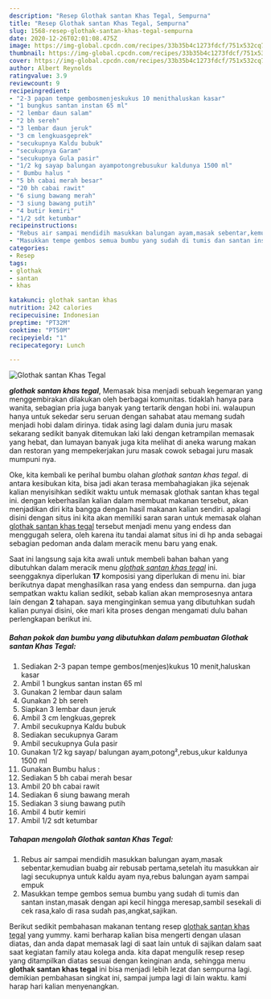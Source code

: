 ```yaml
---
description: "Resep Glothak santan Khas Tegal, Sempurna"
title: "Resep Glothak santan Khas Tegal, Sempurna"
slug: 1568-resep-glothak-santan-khas-tegal-sempurna
date: 2020-12-26T02:01:08.475Z
image: https://img-global.cpcdn.com/recipes/33b35b4c1273fdcf/751x532cq70/glothak-santan-khas-tegal-foto-resep-utama.jpg
thumbnail: https://img-global.cpcdn.com/recipes/33b35b4c1273fdcf/751x532cq70/glothak-santan-khas-tegal-foto-resep-utama.jpg
cover: https://img-global.cpcdn.com/recipes/33b35b4c1273fdcf/751x532cq70/glothak-santan-khas-tegal-foto-resep-utama.jpg
author: Albert Reynolds
ratingvalue: 3.9
reviewcount: 9
recipeingredient:
- "2-3 papan tempe gembosmenjeskukus 10 menithaluskan kasar"
- "1 bungkus santan instan 65 ml"
- "2 lembar daun salam"
- "2 bh sereh"
- "3 lembar daun jeruk"
- "3 cm lengkuasgeprek"
- "secukupnya Kaldu bubuk"
- "secukupnya Garam"
- "secukupnya Gula pasir"
- "1/2 kg sayap balungan ayampotongrebusukur kaldunya 1500 ml"
- " Bumbu halus "
- "5 bh cabai merah besar"
- "20 bh cabai rawit"
- "6 siung bawang merah"
- "3 siung bawang putih"
- "4 butir kemiri"
- "1/2 sdt ketumbar"
recipeinstructions:
- "Rebus air sampai mendidih masukkan balungan ayam,masak sebentar,kemudian buabg air rebusab pertama,setelah itu masukkan air lagi secukupnya untuk kaldu ayam nya,rebus balungan ayam sampai empuk"
- "Masukkan tempe gembos semua bumbu yang sudah di tumis dan santan instan,masak dengan api kecil hingga meresap,sambil sesekali di cek rasa,kalo di rasa sudah pas,angkat,sajikan."
categories:
- Resep
tags:
- glothak
- santan
- khas

katakunci: glothak santan khas 
nutrition: 242 calories
recipecuisine: Indonesian
preptime: "PT32M"
cooktime: "PT50M"
recipeyield: "1"
recipecategory: Lunch

---
```



![Glothak santan Khas Tegal](https://img-global.cpcdn.com/recipes/33b35b4c1273fdcf/751x532cq70/glothak-santan-khas-tegal-foto-resep-utama.jpg)

<b><i>glothak santan khas tegal</i></b>, Memasak bisa menjadi sebuah kegemaran yang menggembirakan dilakukan oleh berbagai komunitas. tidaklah hanya para wanita, sebagian pria juga banyak yang tertarik dengan hobi ini. walaupun hanya untuk sekedar seru seruan dengan sahabat atau memang sudah menjadi hobi dalam dirinya. tidak asing lagi dalam dunia juru masak sekarang sedikit banyak ditemukan laki laki dengan ketrampilan memasak yang hebat, dan lumayan banyak juga kita melihat di aneka warung makan dan restoran yang mempekerjakan juru masak cowok sebagai juru masak mumpuni nya.

Oke, kita kembali ke perihal bumbu olahan <i>glothak santan khas tegal</i>. di antara kesibukan kita, bisa jadi akan terasa membahagiakan jika sejenak kalian menyisihkan sedikit waktu untuk memasak glothak santan khas tegal ini. dengan keberhasilan kalian dalam membuat makanan tersebut, akan menjadikan diri kita bangga dengan hasil makanan kalian sendiri. apalagi disini dengan situs ini kita akan memiliki saran saran untuk memasak olahan <u>glothak santan khas tegal</u> tersebut menjadi menu yang endess dan menggugah selera, oleh karena itu tandai alamat situs ini di hp anda sebagai sebagian pedoman anda dalam meracik menu baru yang enak.




Saat ini langsung saja kita awali untuk membeli bahan bahan yang dibutuhkan dalam meracik menu <u><i>glothak santan khas tegal</i></u> ini. seenggaknya diperlukan <b>17</b> komposisi yang diperlukan di menu ini. biar berikutnya dapat menghasilkan rasa yang endess dan sempurna. dan juga sempatkan waktu kalian sedikit, sebab kalian akan memprosesnya antara lain dengan <b>2</b> tahapan. saya menginginkan semua yang dibutuhkan sudah kalian punyai disini, oke mari kita proses dengan mengamati dulu bahan perlengkapan berikut ini.

<!--inarticleads1-->

##### Bahan pokok dan bumbu yang dibutuhkan dalam pembuatan Glothak santan Khas Tegal:

1. Sediakan 2-3 papan tempe gembos(menjes)kukus 10 menit,haluskan kasar
1. Ambil 1 bungkus santan instan 65 ml
1. Gunakan 2 lembar daun salam
1. Gunakan 2 bh sereh
1. Siapkan 3 lembar daun jeruk
1. Ambil 3 cm lengkuas,geprek
1. Ambil secukupnya Kaldu bubuk
1. Sediakan secukupnya Garam
1. Ambil secukupnya Gula pasir
1. Gunakan 1/2 kg sayap/ balungan ayam,potong²,rebus,ukur kaldunya 1500 ml
1. Gunakan  Bumbu halus :
1. Sediakan 5 bh cabai merah besar
1. Ambil 20 bh cabai rawit
1. Sediakan 6 siung bawang merah
1. Sediakan 3 siung bawang putih
1. Ambil 4 butir kemiri
1. Ambil 1/2 sdt ketumbar




<!--inarticleads2-->

##### Tahapan mengolah Glothak santan Khas Tegal:

1. Rebus air sampai mendidih masukkan balungan ayam,masak sebentar,kemudian buabg air rebusab pertama,setelah itu masukkan air lagi secukupnya untuk kaldu ayam nya,rebus balungan ayam sampai empuk
1. Masukkan tempe gembos semua bumbu yang sudah di tumis dan santan instan,masak dengan api kecil hingga meresap,sambil sesekali di cek rasa,kalo di rasa sudah pas,angkat,sajikan.




Berikut sedikit pembahasan makanan tentang resep <u>glothak santan khas tegal</u> yang yummy. kami berharap kalian bisa mengerti dengan ulasan diatas, dan anda dapat memasak lagi di saat lain untuk di sajikan dalam saat saat kegiatan family atau kolega anda. kita dapat mengulik resep resep yang ditampilkan diatas sesuai dengan keinginan anda, sehingga menu <b>glothak santan khas tegal</b> ini bisa menjadi lebih lezat dan sempurna lagi. demikian pembahasan singkat ini, sampai jumpa lagi di lain waktu. kami harap hari kalian menyenangkan.
